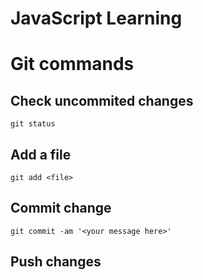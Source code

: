 # JavaScript Learning

# Git commands

## Check uncommited changes

`git status`

## Add a file

`git add <file>`


## Commit change

`git commit -am '<your message here>'`


## Push changes